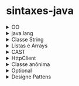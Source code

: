 # sintaxes-java
 <details>
  <summary>OO</summary>
  
  ### Invocando o contrutor da classe pai

 - Em algumas situações é necessário reaproveitar um construtor já declarado em uma classe pai e para explicar como reaproveitar irei demonstrar um situação.
 
 - Temos a classe abstrata Brasileiro que possui seus atributos como final e também tem seu método construtor.A partir da classe Brasileiro, podemos construit outras classes como Pernambucano,Carioca e Amazonense,no entanto os atributos de Brasileiro são finais e só podem ter valores atribuidos no momento de sua declaração.Sendo assim, uma forma de poder modificar o valor desses atributos em outras classes é reaproveitando o método construtor da classe pai.Para fazer isso, basta chamar o método construto da classe matriz com o ´super´, os valores serão recebidos por meio dos parâmetros do método construtor da classe filha.

```java
public abstract Brasileiro{

  private final String nome;
  private final String cpf;
  private final String rg;
  
  public Brasileiro(String nome, String cpf, String rg){
    this.nome = nome;
    this.cpf = cpf;
    this.rg = rg;
  }
}
```
```java
public class Pernambucano extends Brasileiro{

  public Pernambucano(String nome, String cpf, String rg){
    super(nome, cpf, rg);
  }
}
```
### Visibilidade dos métodos

 - Métodos privados são necessários em situações em que parte da lógica de um processo tem um carater mais sigiloso a regra de negócio.
 - `Exemplo`: Temos as classes `Produto` e `Fatura`, a classe Fatura possui o objetivo de calcular os descontos e impostos de uma lista de produtos.Dentro da Fatura, existe o método `calcularTotalAPagar` e esse método chama os métodos privados que `possuem as fórmulas para calcular o Desconto e os impostos`.Dessa forma, o único caminho para chamar os métodos privados é de forma indireta e por meio de um método público.

  
 </details>
 <details>
  <summary>java.lang</summary>
  <details>
   <summary>Classe Object</summary>
   
   ## Classe Object
   - É a superclasse de todas as classes em java e é definida no pacote java.lang.Isso significa que todas as  classes em java herdam a classe Object.

   ### Métodos importantes da classe
   #### equals
   - Este método é usado para comparar se dois objetos são iguais em termos de conteúdo.
   - Por padrão, a comparação desse método é a referência da memória e para comparar o conteúdo, é necessário sobrescrever o método.
   - o método equals não pode ser usado diretamente com tipos primitivos em Java, pois ele é um método de objetos e tipos primitivos não são objetos.
   ```C#
    package Exercicios;

    import java.util.Objects;

    public class App3 {
    private String a;
    private String b;

    public void compare(String a, String b) {
        if(a.equals(b)){
            System.out.println("a é igual a b");
        }else{
            System.out.println("a não é igual a b");
        }

    }

    @Override
    public boolean equals(Object o) {
        if (this == o) return true;
        if (o == null || getClass() != o.getClass()) return false;
        App3 app3 = (App3) o;
        return a == app3.a && b == app3.b;
    }

    public static void main(String[] args) {
        App3 teste = new App3();
        teste.compare("bom dia","bom dia");
    }
}
   ```

  ## toString
  - Usado para retornar uma representação String de um objeto e seus atributos
  - O método não vem com essa funcionalidade por padrão e é necessário sobrescrever para ser possível utiliza-ló de uma forma alternativa.
  - O método não imprime,apenas faz a formatação de saída.
  ```C#
  package Exercicios;

  public class App4 {
    public String nome;
    public int idade;

    @Override
    public String toString() {
        return "App4{" +
                "nome='" + nome + '\'' +
                ", idade=" + idade +
                '}';
    }

    public static void main(String[] args) {
        App4 pessoa = new App4();
        pessoa.nome="Athos";
        pessoa.idade=22;
        System.out.println(pessoa.toString());

    }
}

  ```
  
  </details>
 </details>
 <details>
  <summary>Classe String</summary>
  
  ## Variáveis, armazenamento e Strings
  
  ### Atribuição literal de uma string 
   - Quando é feita a atribuição literal de uma string, a variável é armazenada em um Pool de strings.
   O pool de strings é a memória reservada que o java usa para guardar valores de forma única,
   Ou seja, caso exista duas variáveis com valores idênticos, as duas variáveis irão apontar para
   o mesmo valor no pool de strings e terão o mesmo endereço de memória.
   
   ```java
   String s1 = "Carlos";
   String s2 = "Ana";
   String s3 = "Carlos";
   String s4 = "Ana";
   String s5 = "Luiz";
   ```
  ![Captura de tela de 2023-10-18 19-35-23](https://github.com/AthosGustavo/sintaxes-java/assets/112649935/ed1b116f-7e41-4ebb-96d9-1e1a4b7930cb)

  ### Instânciação da classe String
   - Ao instânciar uma classe, a variável é tratada como um objeto na memória e possui endereço de memória único.

  ## Comparando Strings

  ### Comparando Strings com operador igual
   - O operador de igual é usado para comparar o endereço de memória e não os valores que estão associados a essa memória.

  ```java
    String nomeInstancia = new String("athos");
    String nomeInstanciaDois = new String("athos");
        
    if(nomeInstancia == nomeInstanciaDois){
    System.out.println("nomeInstancia == nomeInstanciaDois");
    }else{
      System.out.println("Não são iguais");  //nao sao iguais
    }
   ```

  ### Comparando Strings com equals()
   - equals compara os valores associados as variáveis

   ```java
    String nomeInstancia = new String("athos");
    String nomeInstanciaDois = new String("athos");
        
    if(nomeInstancia.equals(nomeInstanciaDois)){
    System.out.println("nomeInstancia == nomeInstanciaDois"); // São iguais
    }else{
      System.out.println("Não são iguais");  //nao sao iguais
    }
   ```

  ## Imutabilidade das Strings
   - As Strings são imutáveis, existe uma diferença entre reescrever o valor de uma String e mutar esse valor.Para reescrever basta literamente apagar o valor da String e colocar outro,por sua vez, a mutação é diferente.

  ### Mutação de String
   - Em um exemplo como esse asseguir não modificará o valor da variável nome, será necessário atribuir a mutação a outra variável e o valor antigo ainda continuará existindo.

  ```java
  String nome = "athos";
  String nomeAlterado = nome.toUpperCase();
  System.out.println(nomeAlterado);
  ```

  <details>
  <summary>Métodos String</summary>
   
   ## Métodos String
   
   ### length
   - Usado para retornar o tamanho de uma string ou array
   ```java
   String originalString = "Olá, Mundo!";
        
   int comprimento = originalString.length();
   System.out.println("Comprimento da string: " + comprimento);
   ```
    
  ### substring
  - Usada para extrair uma parte de uma string
  - Ex: substring(int beginIndex, int endIndex)

  ```java
  String originalString = "Olá, Mundo!";

  String substring = originalString.substring(0, 5);
  System.out.println("Substring: " + substring);
  
  ```
  ### concat
  - Usado para unir uma String a outra
  
  ```java
  String originalString = "Olá, Mundo!";

  String outraString = " Isso é um exemplo.";
  String concatenada = originalString.concat(outraString);
  System.out.println("String concatenada: " + concatenada);
  
  ```
    
  ### contains
  - Usado para verificar se uma string comtém uma determinada sequência

  ```java
  String frase = "Java é uma linguagem de programação poderosa.";

  // Verificando se a string contém uma sequência específica
  String sequencia = "linguagem";

  if (frase.contains(sequencia)) {
    System.out.println("A string contém a sequência: " + sequencia);
  } else {
    System.out.println("A string NÃO contém a sequência: " + sequencia);
  }
  ```
  ### replace
  - Usado para substituir caracteres em uma String
  - replace(oldChar, newChar);
  ```java
  String originalString = "Olá, Mundo!";

  String substituida = originalString.replace('o', 'X');
  System.out.println("String com substituição: " + substituida);
  ```
 
 </details> 
</details>
 

<details>
 <summary>Listas e Arrays</summary>
 <details>
  <summary>Arrays simples</summary>

   ## Arrays simples

### Regras dos arrays simples
 - estruturas estáticas
 - Não permiti alocação de valores de forma dinâmica
 - A sua capacidade não pode ser mudada após a declaração, exceto com gambiarras.
 - Não é possível declara um array vazio e após preenche-lo com a quantidade de valores que bem entender.Apenas é possível declara um array com uma capacidade x e após isso preencher com valores a sua campacidade x.

### Sintaxes de declaração de um array simples

**DECLARAÇÃO**

```
int[] numeros;
numeros = new int[capacidade]
```

**INICIALIZAÇÃO:APENAS EXISTE DUAS MANEIRAS DE INICIALIZAR UM ARRAY!**

Usando a palavra chave new
```
int[] numeros = new int[5];
```
alocando os valores na declaração
```
int[] numeros = {1, 2, 3, 4};
```
  
 </details>
 <details>
  <summary>ArrayList</summary>

   ## ArraysList

   ### Regras dos ArraysList
   - Podem crescer e diminuir dinâmicamente

   **DECLARAÇÃO**

   Declarando um array vazio
   ```
   ArrayList<String> listaDeNomes = new ArrayList<>();
   ```

   Declarando um ArrayList com elementos iniciais
   ```
   ArrayList<Integer> numeros = new ArrayList<>(Arrays.asList(1, 2, 3, 4, 5));

   ```
 </details>
</details>

<details>
 <summary>CAST</summary>
 
 ## Cast
 - O cast se baseia na conversão de um tipo de variável para o outro.

 ### cast implícito
 
 ```C#
 int numero = 3;
 double valor = numero;
 ```
 - Colocamos um valor da variável número (tipo int) na variável valor (tipo double) sem usar um cast explícito.Isso funciona,pois qualquer inteiro cabe dentro de um double, por esse motivo o compilador não exibe erro.
 ```C#
 double numeroDouble = 4.75;
 int numeroInt = (int) numeroDouble;
 ```
 - Nesse caso, é necessário fazer um cast explícito, pois um double não cabe um int.




 
</details>

<details>
 <summary>HttpClient</summary>
 
 ## Explicando as principais classes do HttpClient de uma forma simplificada.

 ### HttpClient
 - Responsável por abrir e enviar a solicitação.

 ### HttpRequest
 - Responsável por preparar os detalhes da solicitação, incluindo os métodos HTTP.
 - Define como a solicitação será formatada antes de seer enviada.

 ### HttpResponse
 - Responsável por receber a resposta da requisição
 - Contém informações sobre o código de status da resposta, os cabeçalhos da resposta e o corpo da resposta.
 - Permite  acessar e processar o conteúdo da resposta, como texto, JSON ou outros.

 ```java
 import java.net.URI;
 import java.net.http.HttpClient;
 import java.net.http.HttpRequest;
 import java.net.http.HttpResponse;
 import java.io.IOException;
 import java.net.http.HttpHeaders;

 public class Main {
     public static void main(String[] args) throws IOException, InterruptedException {

         String regiao = "Brasil";
         // HttpClient é uma classe abstrata e newHttpClient() é um método estático
         HttpClient httpClient = HttpClient.newHttpClient();

         String chaveApi = "8d477a13299a1dc90901fac477cc83d3";
         String apiUrl = "http://api.openweathermap.org/data/2.5/weather?q=" + regiao + "&appid=" + chaveApi;

         HttpRequest requisicao = HttpRequest.newBuilder()
             .uri(URI.create(apiUrl))
             .build();

         HttpResponse<String> resposta = httpClient.send(requisicao, HttpResponse.BodyHandlers.ofString());

         int statusCode = resposta.statusCode();
         String responseBody = resposta.body();

         System.out.println("Código de status: " + statusCode);
         System.out.println("Resposta do servidor:");
         System.out.println(responseBody);
     }
  }

 ```

</details>
<details>
 <summary>Classe anônima</summary>

 # Classe anônima
 - A classe anônima pode ser usada para obter métodos implementados em uma interface pelo motivo de desacoplamento de um método a partir de uma classe.Ao invés de implementar o método na classe, o método é implementado em uma interface.

 ## Situações onde é indicado o uso de uma classe anônima
 - Métodos simples e curtos que não são reutilizados e precisam ser flexíveis para serem usados em diferentes cenários.

 ## Situações onde não é indicado o uso de uma classe anônima
 - `Quando a implementação precisa ser reutilizada`
 - `Quando a implementação é complexa:` Se a implementação do método é complexa e contém muitas linhas de código, pode ser melhor criar uma classe separada.

 *EXEMPLO USANDO CLASSE ANÔNIMA*
 ```java
 public interface CalculosMontagemCarro{
  public void calculosMontagemCarro();
 }

public class CarroCustoMontagem{

  public void carroValorTotal(CalculosMontagemCarro calculosMontagemCarro){
    //régra de negócio
   }
 }

 CarroCustoMontagem carroCustoMontagem = new CarroCustoMontagem();

 carroCustoMontagem.carroValorTotal(new CalculosMontagemCarro(){

   @Override
   public void calculosMontagemCarro(){
     //régra de negócio
   }
  
 });
 ```
 *SEM USAR CLASSE ANÔNIMA*
 ```java
  public class CarroCustoMontagem{

   public void carroValorTotal(CalculosMontagemCarro calculosMontagemCarro){
     //régra de negócio
   }
  }

  public class CalculosMontagemCarroImpl implements CalculosMontagemCarro {
   @Override
   public void calculosMontagemCarro(){
     //régra de negócio
   }
  }

  CarroCustoMontagem carroCustoMontagem = new CarroCustoMontagem();
  CalculosMontagemCarro calculosMontagemCarro = new CalculosMontagemCarroImpl();

  carroCustoMontagem.carroValorTotal(calculosMontagemCarro);
 ```
   
</details>
<details>
 <summary>Optional</summary>

 # Optional

 ## Optional.ofNullable
 Usado para lidar com possíveis valores nulos de forma segura
 <hr/>
 
 *EXEMPLO 1º: REALIZANDO UMA AÇÃO COM BASE EM UM VALOR NÃO NULO*
 
 ```java
  String nome = "Maria";
  Optional<String> optionalNome = Optional.ofNullable(nome);
  optionalNome.ifPresent(valor -> System.out.println("Nome: " + valor));
 ```
 *EXEMPLO 2º*: PRÉ DEFININDO VALOR EM CASO DE NULIDADE
  - Se nome for nulo, nomeFinal receberá "SEM NOME". Caso contrário, nomeFinal receberá o valor da variável nome
 
 ```java
 String nome = "Carlos"; // Nome diferente de null
 Optional<String> optionalNome = Optional.ofNullable(nome);

 String nomeFinal = optionalNome.orElse("SEM NOME");
 System.out.println("Nome final: " + nomeFinal);

 ```
 
 *EXEMPLO 3º: PRÉ DEFININDO UM VALOR DINÂMICO ATRAVÉS DE UMA FUNÇÃO EM CASO DE NULIDADE*
  ```java
  optional.orElseGet(() -> funcao())
  ```
  
  ### Diferenças entre orElse e orElseGet
  
  #### orElse
  - O valor alternativo é sempre avaliado, mesmo que não seja necessário. Se o Optional contém um valor, ele será retornado, mas o valor alternativo já foi processado.
  - Útil para valores prontos ou simples.

  #### orElseGet:
  - O valor alternativo é avaliado somente se o Optional estiver vazio.
  - Ideal para valores que demandam processamento ou operações caras.
  
</details>
<details>
 <summary>Designe Pattens</summary>

 <details>
  <summary>Chains Of Responsability</summary>
  
  # Chains Of Responsability
  - O Designer pode ser interpretado como uma corrente de objetos onde cada
objeto vai possuir um algorítmo em particular e uma referência para o próximo nó
da corrente.
  - Como todos os nó irão ter em comum a referência para o próximo objeto
e um método onde a lógica será executada, deve ser usada uma classe abstrata para garantir o padrão e a abstração.
  - No fluxo de execução, com base em uma condição interna ao objeto, o seu algoritmo em
particular pode ser executado ou o próximo nó pode ser chamado.
  - Como a corrente deve ter um fim, o último nó pode ser um objeto que executa um método padrão ou retorna um valor booleano.

![chains-of-responsability drawio](https://github.com/user-attachments/assets/7af7061a-bb25-4995-af67-25632f5556a4)


## Implementação sem o padrão
```java
public Boolean validarRegrasParaInserirCarteiraImovel(CarteiraImovel carteiraImovel,List<Integer> listaRegrasDaCarteira) {		
	this.listaRegrasDaCarteira = carregarRegrasFiltradasTipo(FiltroCarteiraRegra.REGRA_TIPO_INSERCAO);

	if (listaRegrasDaCarteira.contains(EnumRegras.REGRA_PROIBIDO_INSERIR_IMOVEL_REMOVIDO_FALTA_ATUACAO.getRegra())) {
		if (imovelRemovidoPorfaltaAtuacao(carteiraImovel)) {
			return Boolean.FALSE;
		}

		carteiraImovel.getIndicadorPossivelRecuperar();
	}

	if (listaRegrasDaCarteira.contains(EnumRegras.REGRA_PROIBIDO_INSERIR_IMOVEL_CATEGORIA_PUBLICA.getRegra())) {
		if (imovelCategoriaNaoPermitida(carteiraImovel)) {
			return Boolean.FALSE;
		}
	}

	if (listaRegrasDaCarteira.contains(EnumRegras.REGRA_PROIBIDO_INSERIR_IMOVEL_CADASTRADO_APOS_BASELINE.getRegra())) {
		if (imovelInseridoAposBaseline(carteiraImovel)) {
			return Boolean.FALSE;
		}
	}

	return Boolean.TRUE;		 			
}
```

## Implementação com o padrão

```java

public abstract class Regra {
	
	protected Regra proxima;
	
	public Regra(Regra regra) {
		this.proxima = regra;
	}
	
	public abstract Boolean validar(CarteiraImovel carteiraImovel, List<Integer> listaRegrasDaCarteira);
}

```
```java

public class ImovelInseridoAposBaseline extends Regra{
	public ImovelInseridoAposBaseline(Regra regra) {
		super(regra);
		// TODO Auto-generated constructor stub
	}


	@Override
	public Boolean validar(CarteiraImovel carteiraImovel, List<Integer> listaRegrasDaCarteira) {
		if(listaRegrasDaCarteira.contains(EnumRegras.REGRA_PROIBIDO_INSERIR_IMOVEL_CADASTRADO_APOS_BASELINE.getRegra())) {
			System.out.println("Validando regra ImovelInseridoAposBaseline....Imovel inválido");
			return false;
		}else {
			System.out.println("Próxima regra");
			return super.proxima.validar(carteiraImovel, listaRegrasDaCarteira);
		}
		
	}
}

public class ImovelRemovidoPorfaltaAtuacao extends Regra{

	public ImovelRemovidoPorfaltaAtuacao(Regra regra) {
		super(regra);
	}
	
	@Override
	public Boolean validar(CarteiraImovel carteiraImovel, List<Integer> listaRegrasDaCarteira) {
		if(listaRegrasDaCarteira.contains(EnumRegras.REGRA_PROIBIDO_INSERIR_IMOVEL_REMOVIDO_FALTA_ATUACAO.getRegra())) {
			System.out.println("Validando regra ImovelRemovidoPorfaltaAtuacao....Imovel inválido");
			return false;
		}else {
			System.out.println("Próxima regra");
			return super.proxima.validar(carteiraImovel, listaRegrasDaCarteira);
		}
		
	}

	
	
}

public class ImovelCategoriaNaoPermitida extends Regra {

	public ImovelCategoriaNaoPermitida(Regra regra) {
		super(regra);
		// TODO Auto-generated constructor stub
	}

	@Override
	public Boolean validar(CarteiraImovel carteiraImovel, List<Integer> listaRegrasDaCarteira) {
		if(listaRegrasDaCarteira.contains(EnumRegras.REGRA_PROIBIDO_INSERIR_IMOVEL_CATEGORIA_PUBLICA.getRegra())) {
			System.out.println("Validando regra ImovelCategoriaNaoPermitida....Imovel inválido");
			return false;
		}else {
			System.out.println("Próxima regra");
			return super.proxima.validar(carteiraImovel, listaRegrasDaCarteira);
		}
		
	}

}

```
```java

public class ImovelValido extends Regra {

	public ImovelValido() {
		super(null);
		// TODO Auto-generated constructor stub
	}

	@Override
	public Boolean validar(CarteiraImovel carteiraImovel, List<Integer> listaRegrasDaCarteira) {
		return true;
	}

}
 

```
  
 </details>
 <details>
  <summary>Strategy</summary>
 
  # Strategy
   - O padrão Strategy tem o objetivo de fornecer várias formas de aplicar uma lógica para um valor de tipo invariável recebido por um método.
   - Diferente do padrão Chains Of Responsability, o objetivo não é percorrer todas as situações,apenas executar uma lógica específica com base no valor recebido.
   - Os métodos possuem em comum o tipo do valor que recebem e o retorno,sendo apenas incomum a lógica que executam.Dessa forma, para garantir a abstração,cada método deve virar uma classe que implementará uma interface e nessa interface será declarado a assinatura do método responsável por executar a lógica.
   - Já que todas as classes serão do tipo da interface, a classe/método que chama o Strategy não precisa conhecer a classe concreta e muito menos a lógica que ela executa.

   ![image](https://github.com/user-attachments/assets/97ef6e9d-d66e-49d0-a8e4-65b023ad05b4)

   ```java
   public class ICMS implements Imposto{

	@Override
	public BigDecimal calcular(Orcamento orcamento) {
		// TODO Auto-generated method stub
		return  orcamento.getValor().multiply(new BigDecimal(0.3));
	}

   }

   ```

   ```java

   public class IOF implements Imposto{

	@Override
	public BigDecimal calcular(Orcamento orcamento) {
		// TODO Auto-generated method stub
		return  orcamento.getValor().multiply(new BigDecimal(0.1));
	}

   }

   ```
   ```java
    public class ISS implements Imposto{

	@Override
	public BigDecimal calcular(Orcamento orcamento) {
		// TODO Auto-generated method stub
		return  orcamento.getValor().multiply(new BigDecimal(0.2));
	}

    }
   ```
   ```java
   public interface Imposto {
	public BigDecimal calcular(Orcamento orcamento);
   }
   ```
   ```java
   public class Orcamento {
	
	private BigDecimal valor;
	private int qtdItens;
	
	public Orcamento(BigDecimal valor) {
		this.setValor(valor);
	}

	public Orcamento(BigDecimal valor, int qtdItens) {
		this.valor = valor;
		this.qtdItens = qtdItens;
	}

	public BigDecimal getValor() {
		return valor;
	}

	public void setValor(BigDecimal valor) {
		this.valor = valor;
	}

	public int getQtdItens() {
		return qtdItens;
	}

	public void setQtdItens(int qtdItens) {
		this.qtdItens = qtdItens;
	}
	
	
	
   }

   ```
   ```java
   public class Main {
	
   	public static void main(String[] args) {
		
	// Nesse exemplo, apenas um imposto deve ser aplicado.
		
		Orcamento orcamento = new Orcamento(BigDecimal.valueOf(50));		
		Integer inputUsuario = 2;
		
		Map<Integer, Imposto> impostos = new HashMap<>();
		impostos.put(1, new ICMS());
		impostos.put(2, new ISS());
		impostos.put(3, new IOF());
		
		System.out.println(CalculadoraOrcamento.calcular(orcamento, impostos.get(inputUsuario)));
		
	}
   }
   ```
 
 </details>


</details>

